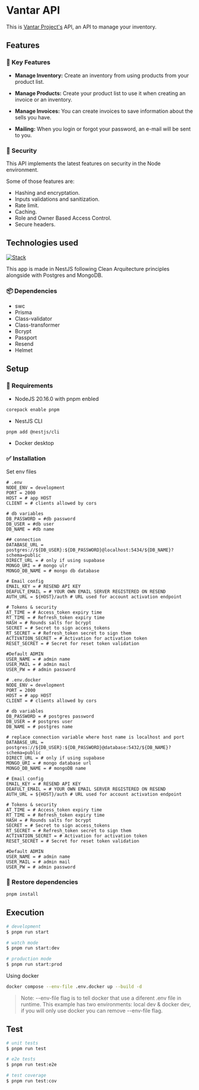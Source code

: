 # Vantar API

This is [Vantar Project's]('https://github.com/HaroldMart/Vantar-Frontend') API, an API to manage your inventory.

## Features

### 🎯 Key Features

- **Manage Inventory:** Create an inventory from using products from your product list.

- **Manage Products:** Create your product list to use it when creating an invoice or an inventory.

- **Manage Invoices:** You can create invoices to save information about the sells you have.

- **Mailing:** When you login or forgot your password, an e-mail will be sent to you.

### 🔐 Security

This API implements the latest features on security in the Node environment.

Some of those features are:

- Hashing and encryptation.
- Inputs validations and sanitization.
- Rate limit.
- Caching.
- Role and Owner Based Access Control.
- Secure headers.

## Technologies used

[![Stack](https://skillicons.dev/icons?i=nestjs,prisma,postgres,mongo,jest)](https://skillicons.dev)

This app is made in NestJS following Clean Arquitecture principles alongside with Postgres and MongoDB.

### 📦 Dependencies

- swc
- Prisma
- Class-validator
- Class-transformer
- Bcrypt
- Passport
- Resend
- Helmet

##  Setup

### 📃 Requirements

- NodeJS 20.16.0 with pnpm enbled
```bash 
corepack enable pnpm
```
- NestJS CLI
```bash
pnpm add @nestjs/cli
```

- Docker desktop

### ✅ Installation

Set env files

```dosini
# .env
NODE_ENV = development
PORT = 2000
HOST = # app HOST
CLIENT = # clients allowed by cors

# db variables
DB_PASSWORD = #db password
DB_USER = #db user
DB_NAME = #db name

## connection
DATABASE_URL = postgres://${DB_USER}:${DB_PASSWORD}@localhost:5434/${DB_NAME}?schema=public
DIRECT_URL = # only if using supabase
MONGO_URI = # mongo ulr
MONGO_DB_NAME = # mongo db database

# Email config
EMAIL_KEY = # RESEND API KEY
DEAFULT_EMAIL = # YOUR OWN EMAIL SERVER REGISTERED ON RESEND
AUTH_URL = ${HOST}/auth # URL used for account activation endpoint

# Tokens & security
AT_TIME = # Access_token expiry time
RT_TIME = # Refresh_token expiry time
HASH = # Rounds salts for bcrypt
SECRET = # Secret to sign access_tokens
RT_SECRET = # Refresh_token secret to sign them
ACTIVATION_SECRET = # Activation for activation token
RESET_SECRET = # Secret for reset token validation

#Default ADMIN
USER_NAME = # admin name
USER_MAIL = # admin mail
USER_PW = # admin password
```

```dosini
# .env.docker
NODE_ENV = development
PORT = 2000
HOST = # app HOST
CLIENT = # clients allowed by cors

# db variables
DB_PASSWORD = # postgres password
DB_USER = # postgres user
DB_NAME = # postgres name

# replace connection variable where host name is localhost and port
DATABASE_URL = postgres://${DB_USER}:${DB_PASSWORD}@database:5432/${DB_NAME}?schema=public
DIRECT_URL = # only if using supabase
MONGO_URI = # mongo database url
MONGO_DB_NAME = # mongoDB name

# Email config
EMAIL_KEY = # RESEND API KEY
DEAFULT_EMAIL = # YOUR OWN EMAIL SERVER REGISTERED ON RESEND
AUTH_URL = ${HOST}/auth # URL used for account activation endpoint

# Tokens & security
AT_TIME = # Access_token expiry time
RT_TIME = # Refresh_token expiry time
HASH = # Rounds salts for bcrypt
SECRET = # Secret to sign access_tokens
RT_SECRET = # Refresh_token secret to sign them
ACTIVATION_SECRET = # Activation for activation token
RESET_SECRET = # Secret for reset token validation

#Default ADMIN
USER_NAME = # admin name
USER_MAIL = # admin mail
USER_PW = # admin password
```
### 🔄️ Restore dependencies

```bash
pnpm install
```

## Execution

```bash
# development
$ pnpm run start

# watch mode
$ pnpm run start:dev

# production mode
$ pnpm run start:prod
```

Using docker

```bash
docker compose --env-file .env.docker up --build -d
```
> Note: --env-file flag is to tell docker that use a diferent .env file in runtime. This example has two environments: local dev & docker dev, if you will only use docker you can remove --env-file flag.

## Test

```bash
# unit tests
$ pnpm run test

# e2e tests
$ pnpm run test:e2e

# test coverage
$ pnpm run test:cov
```
